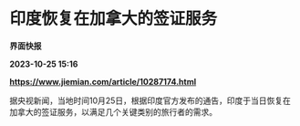 # 印度恢复在加拿大的签证服务
**界面快报**

**2023-10-25 15:16**

**https://www.jiemian.com/article/10287174.html**

据央视新闻，当地时间10月25日，根据印度官方发布的通告，印度于当日恢复在加拿大的签证服务，以满足几个关键类别的旅行者的需求。